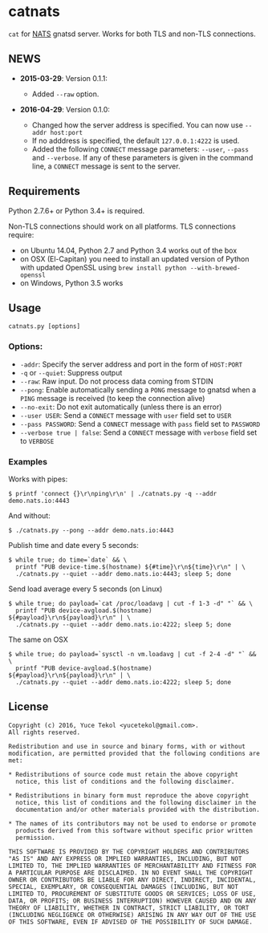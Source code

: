 # catnats

`cat` for [NATS](http://nats.io) gnatsd server. Works for both TLS and non-TLS connections.


## NEWS

* **2015-03-29**: Version 0.1.1:

  * Added `--raw` option.

* **2016-04-29**: Version 0.1.0:

  * Changed how the server address is specified. You can now use `--addr host:port`
  * If no adddress is specified, the default `127.0.0.1:4222` is used.
  * Added the following `CONNECT` message parameters: `--user`, `--pass` and `--verbose`. If any of
  these parameters is given in the command line, a `CONNECT` message is sent to the server.


## Requirements

Python 2.7.6+ or Python 3.4+ is required.

Non-TLS connections should work on all platforms. TLS connections require:

* on Ubuntu 14.04, Python 2.7 and Python 3.4 works out of the box
* on OSX (El-Capitan) you need to install an updated version of Python with updated OpenSSL
using `brew install python --with-brewed-openssl`
* on Windows, Python 3.5 works

## Usage

`catnats.py [options]`

### Options:

* `-addr`: Specify the server address and port in the form of `HOST:PORT` 
* `-q` or `--quiet`: Suppress output
* `--raw`: Raw input. Do not process data coming from STDIN
* `--pong`: Enable automatically sending a `PONG` message to gnatsd
when a `PING` message is received (to keep the connection alive)
* `--no-exit`: Do not exit automatically (unless there is an error)
* `--user USER`: Send a `CONNECT` message with `user` field set to `USER`
* `--pass PASSWORD`: Send a `CONNECT` message with `pass` field set to `PASSWORD`
* `--verbose true | false`: Send a `CONNECT` message with `verbose` field set to `VERBOSE`
 
### Examples

Works with pipes:

```
$ printf 'connect {}\r\nping\r\n' | ./catnats.py -q --addr demo.nats.io:4443
```

And without:

```
$ ./catnats.py --pong --addr demo.nats.io:4443
```

Publish time and date every 5 seconds:

```
$ while true; do time=`date` && \
  printf "PUB device-time.$(hostname) ${#time}\r\n${time}\r\n" | \
  ./catnats.py --quiet --addr demo.nats.io:4443; sleep 5; done
```

Send load average every 5 seconds (on Linux)

```
$ while true; do payload=`cat /proc/loadavg | cut -f 1-3 -d" "` && \
  printf "PUB device-avgload.$(hostname) ${#payload}\r\n${payload}\r\n" | \
  ./catnats.py --quiet --addr demo.nats.io:4222; sleep 5; done
```

The same on OSX

```
$ while true; do payload=`sysctl -n vm.loadavg | cut -f 2-4 -d" "` && \
  printf "PUB device-avgload.$(hostname) ${#payload}\r\n${payload}\r\n" | \
  ./catnats.py --quiet --addr demo.nats.io:4222; sleep 5; done
```

## License

```
Copyright (c) 2016, Yuce Tekol <yucetekol@gmail.com>.
All rights reserved.

Redistribution and use in source and binary forms, with or without
modification, are permitted provided that the following conditions are
met:

* Redistributions of source code must retain the above copyright
  notice, this list of conditions and the following disclaimer.

* Redistributions in binary form must reproduce the above copyright
  notice, this list of conditions and the following disclaimer in the
  documentation and/or other materials provided with the distribution.

* The names of its contributors may not be used to endorse or promote
  products derived from this software without specific prior written
  permission.

THIS SOFTWARE IS PROVIDED BY THE COPYRIGHT HOLDERS AND CONTRIBUTORS
"AS IS" AND ANY EXPRESS OR IMPLIED WARRANTIES, INCLUDING, BUT NOT
LIMITED TO, THE IMPLIED WARRANTIES OF MERCHANTABILITY AND FITNESS FOR
A PARTICULAR PURPOSE ARE DISCLAIMED. IN NO EVENT SHALL THE COPYRIGHT
OWNER OR CONTRIBUTORS BE LIABLE FOR ANY DIRECT, INDIRECT, INCIDENTAL,
SPECIAL, EXEMPLARY, OR CONSEQUENTIAL DAMAGES (INCLUDING, BUT NOT
LIMITED TO, PROCUREMENT OF SUBSTITUTE GOODS OR SERVICES; LOSS OF USE,
DATA, OR PROFITS; OR BUSINESS INTERRUPTION) HOWEVER CAUSED AND ON ANY
THEORY OF LIABILITY, WHETHER IN CONTRACT, STRICT LIABILITY, OR TORT
(INCLUDING NEGLIGENCE OR OTHERWISE) ARISING IN ANY WAY OUT OF THE USE
OF THIS SOFTWARE, EVEN IF ADVISED OF THE POSSIBILITY OF SUCH DAMAGE.
```
